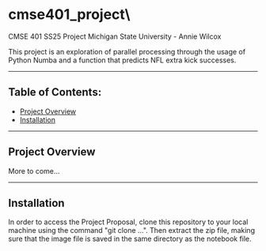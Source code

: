 # cmse401_project\

CMSE 401 SS25 Project Michigan State University - Annie Wilcox

This project is an exploration of parallel processing through the usage of Python Numba and a function that predicts NFL extra kick successes.

---


## Table of Contents:
- [Project Overview](#project-overview)
- [Installation](#installation)

---
## Project Overview

More to come...

---
## Installation
In order to access the Project Proposal, clone this repository to your local machine using the command "git clone ...". Then extract the zip file, making sure that the image file is saved in the same directory as the notebook file. 
